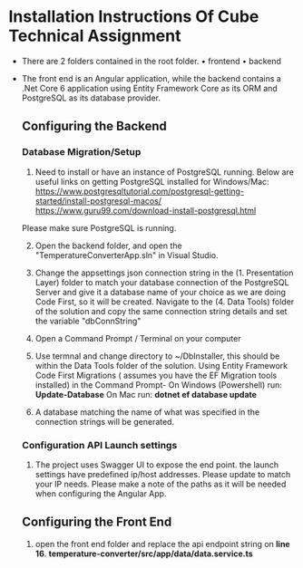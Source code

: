 # Installation Instructions Of Cube Technical Assignment

- There are 2 folders contained in the root folder.
  • frontend
  • backend
- The front end is an Angular application, while the backend contains a .Net Core 6 application using
  Entity Framework Core as its ORM and PostgreSQL as its database provider.

  ## Configuring the Backend

  ### Database Migration/Setup

  1. Need to install or have an instance of PostgreSQL running. Below are useful links on getting PostgreSQL
     installed for Windows/Mac:
     https://www.postgresqltutorial.com/postgresql-getting-started/install-postgresql-macos/
     https://www.guru99.com/download-install-postgresql.html

  Please make sure PostgreSQL is running.

  2. Open the backend folder, and open the "TemperatureConverterApp.sln" in Visual Studio.

  3. Change the appsettings json connection string in the (1. Presentation Layer) folder to match your database connection of
     the PostgreSQL Server and give it a database name of your choice as we are doing Code First, so it will be created.
     Navigate to the (4. Data Tools) folder of the solution and copy the same connection string details and set the variable
     "dbConnString"
  4. Open a Command Prompt / Terminal on your computer

  5. Use termnal and change directory to ~/DbInstaller, this should be within the Data Tools folder of the solution.
     Using Entity Framework Code First Migrations ( assumes you have the EF Migration tools installed) in the
     Command Prompt-
     On Windows (Powershell) run: **Update-Database**
     On Mac run: **dotnet ef database update**

  6. A database matching the name of what was specified in the connection strings will be generated.

  ### Configuration API Launch settings

  1.  The project uses Swagger UI to expose the end point. the launch settings have predefined ip/host addresses. Please update
      to match your IP needs. Please make a note of the paths as it will be needed when configuring the Angular App.

  ## Configuring the Front End

  1.  open the front end folder and replace the api endpoint string on **line 16**.
      **temperature-converter/src/app/data/data.service.ts**
